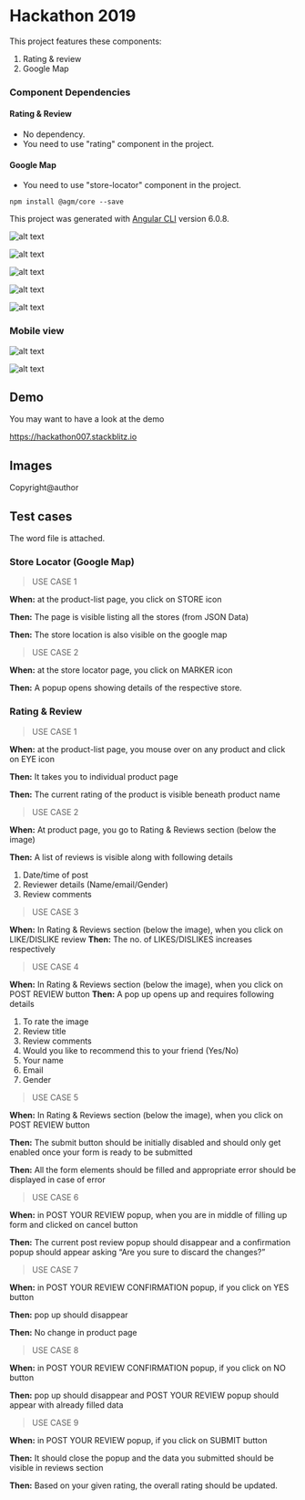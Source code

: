 # Hackathon 2019 

This project features these components:
1. Rating & review 
2. Google Map

### Component Dependencies
#### Rating & Review 

- No dependency. 
- You need to use "rating" component in the project.

#### Google Map

- You need to use "store-locator" component in the project.

```
npm install @agm/core --save
```


This project was generated with [Angular CLI](https://github.com/angular/angular-cli) version 6.0.8.

![alt text](img/products.jpg)

![alt text](img/product_rating.jpg)

![alt text](img/post_review.jpg)

![alt text](img/confirmation.jpg)

![alt text](img/store_locator.jpg)

### Mobile view

![alt text](img/mobile_view.jpg)

![alt text](img/store_locator_mobile.jpg)

## Demo
You may want to have a look at the demo 

https://hackathon007.stackblitz.io

## Images
Copyright@author

## Test cases
The word file is attached.

### Store Locator (Google Map)

> USE CASE 1

**When:**	at the product-list page, you click on STORE icon

**Then:**	The page is visible listing all the stores (from JSON Data)

**Then:**	The store location is also visible on the google map


> USE CASE 2

**When:**	at the store locator page, you click on MARKER icon

**Then:**	A popup opens showing details of the respective store. 

### Rating & Review

> USE CASE 1

**When:**	at the product-list page, you mouse over on any product and click on EYE icon

**Then:**	It takes you to individual product page

**Then:**	The current rating of the product is visible beneath product name

> USE CASE 2

**When:**	At product page, you go to Rating & Reviews section (below the image)

**Then:**	A list of reviews is visible along with following details

1.	Date/time of post
2.	Reviewer details (Name/email/Gender)
3.	Review comments


> USE CASE 3

**When:**	In Rating & Reviews section (below the image), when you click on LIKE/DISLIKE review
**Then:**	The no. of LIKES/DISLIKES increases respectively


> USE CASE 4

**When:**	In Rating & Reviews section (below the image), when you click on POST REVIEW button
**Then:**	A pop up opens up and requires following details
1.	To rate the image
2.	Review title
3.	Review comments
4.	Would you like to recommend this to your friend (Yes/No)
5.	Your name
6.	Email 
7.	Gender


> USE CASE 5

**When:**	In Rating & Reviews section (below the image), when you click on POST REVIEW button

**Then:**	The submit button should be initially disabled and should only get enabled once your form is ready to be submitted

**Then:**	All the form elements should be filled and appropriate error should be displayed in case of error


> USE CASE 6


**When:**	in POST YOUR REVIEW popup, when you are in middle of filling up form and clicked on cancel button

**Then:**	The current post review popup should disappear and a confirmation popup should appear asking “Are you sure to discard the changes?”


	
> USE CASE 7

**When:**	in POST YOUR REVIEW CONFIRMATION popup, if you click on YES button

**Then:**	pop up should disappear 

**Then:**	No change in product page


> USE CASE 8

**When:**	in POST YOUR REVIEW CONFIRMATION popup, if you click on NO button

**Then:**	pop up should disappear and POST YOUR REVIEW popup should appear with already filled data



> USE CASE 9

**When:**	in POST YOUR REVIEW popup, if you click on SUBMIT button

**Then:**	It should close the popup and the data you submitted should be visible in reviews section

**Then:**	Based on your given rating, the overall rating should be updated.
